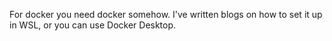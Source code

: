 For docker you need docker somehow. I've written blogs on how to set it up in WSL, or you can use Docker Desktop.